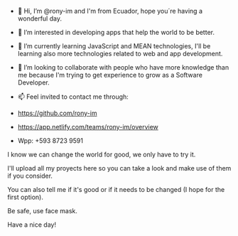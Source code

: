 - 👋 Hi, I’m @rony-im and I'm from Ecuador, hope you´re having a wonderful day.
- 👀 I’m interested in developing apps that help the world to be better. 
- 🌱 I’m currently learning JavaScript and MEAN technologies, I'll be learning also more technologies related to web and app development. 
- 💞️ I’m looking to collaborate with people who have more knowledge than me because I'm trying to get experience to grow as a Software Developer.
- 📫 Feel invited to contact me through:

- https://github.com/rony-im
- https://app.netlify.com/teams/rony-im/overview
- Wpp: +593 8723 9591

I know we can change the world for good, we only have to try it.

I'll upload all my proyects here so you can take a look and make use of them if you consider.

You can also tell me if it's good or if it needs to be changed (I hope for the first option).

Be safe, use face mask.

Have a nice day!

<!---
rony-im/rony-im is a ✨ special ✨ repository because its `README.md` (this file) appears on your GitHub profile.
You can click the Preview link to take a look at your changes.
--->

